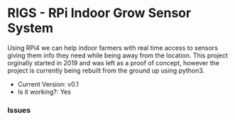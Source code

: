 # RIGS - RPi Indoor Grow Sensor System
Using RPi4 we can help indoor farmers with real time access to sensors giving them info they need while being away from the location.
This project orginally started in 2019 and was left as a proof of concept, however the project is currently being rebuilt from the ground up using python3.

- Current Version: v0.1
- Is it working?:  Yes

### Issues
